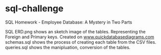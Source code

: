 # sql-challenge
SQL Homework - Employee Database: A Mystery in Two Parts

SQL ERD.png shows an sketch image of the tables. Representing the Foreign and Primary keys. Created on www.quickdatabasediagrams.com
schemas.sql shows the process of creating each table from the CSV files.
queries.sql shows the manipluation, conversion of the tables.
